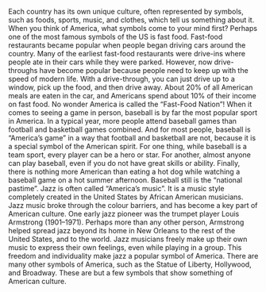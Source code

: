 Each country has its own unique culture, often represented by symbols, such as foods, sports, music, and clothes, which tell us something about it. When you think of America, what symbols come to your mind first?
Perhaps one of the most famous symbols of the US is fast food. Fast-food restaurants became popular when people began driving cars around the country. Many of the earliest fast-food restaurants were drive-ins where people ate in their cars while they were parked. However, now drive-throughs have become popular because people need to keep up with the speed of modern life. With a drive-through, you can just drive up to a window, pick up the food, and then drive away. About 20% of all American meals are eaten in the car, and Americans spend about 10% of their income on fast food. No wonder America is called the “Fast-Food Nation”!
When it comes to seeing a game in person, baseball is by far the most popular sport in America. In a typical year, more people attend baseball games than football and basketball games combined. And for most people, baseball is “America’s game” in a way that football and basketball are not, because it is a special symbol of the American spirit. For one thing, while baseball is a team sport, every player can be a hero or star. For another, almost anyone can play baseball, even if you do not have great skills or ability. Finally, there is nothing more American than eating a hot dog while watching a baseball game on a hot summer afternoon. Baseball still is the “national pastime”.
Jazz is often called “America’s music”. It is a music style completely created in the United States by African American musicians. Jazz music broke through the colour barriers, and has become a key part of American culture. One early jazz pioneer was the trumpet player Louis Armstrong (1901–1971). Perhaps more than any other person, Armstrong helped spread jazz beyond its home in New Orleans to the rest of the United States, and to the world. Jazz musicians freely make up their own music to express their own feelings, even while playing in a group. This freedom and individuality make jazz a popular symbol of America.
There are many other symbols of America, such as the Statue of Liberty, Hollywood, and Broadway. These are but a few symbols that show something of American culture.